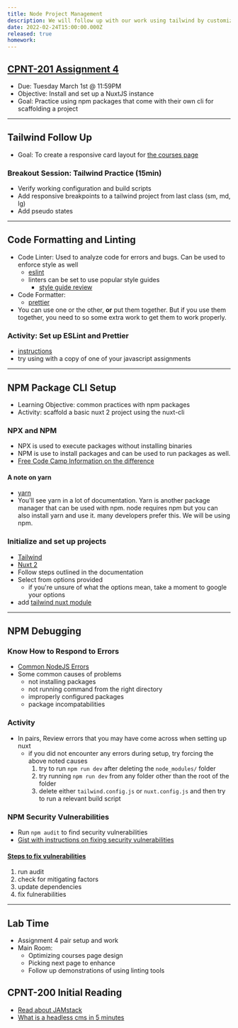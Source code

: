```yaml
---
title: Node Project Management
description: We will follow up with our work using tailwind by customizing site content, and then we will look at how to organize and manage a node project by exploring nuxtjs.
date: 2022-02-24T15:00:00.000Z
released: true
homework:
---
```


## [CPNT-201 Assignment 4](/cpnt-201/assignments/assignment-4)

- Due: Tuesday March 1st @ 11:59PM
- Objective: Install and set up a NuxtJS instance
- Goal: Practice using npm packages that come with their own cli for scaffolding a project

---

## Tailwind Follow Up

- Goal: To create a responsive card layout for [the courses page](https://sait-wbdv.netlify.app/courses)

### Breakout Session: Tailwind Practice (15min)

- Verify working configuration and build scripts
- Add responsive breakpoints to a tailwind project from last class (sm, md, lg)
- Add pseudo states

---

## Code Formatting and Linting

- Code Linter: Used to analyze code for errors and bugs. Can be used to enforce style as well
  - [eslint](https://eslint.org/)
  - linters can be set to use popular style guides
    - [style guide review](https://betterprogramming.pub/comparing-the-top-three-style-guides-and-setting-them-up-with-eslint-98ea0d2fc5b7)
- Code Formatter:
  - [prettier](https://prettier.io/)
- You can use one or the other, **or** put them together. But if you use them together, you need to so some extra work to get them to work properly.

### Activity: Set up ESLint and Prettier

- [instructions](https://gist.github.com/lilyx13/94b786a87c5ed52e81382cd467542ae4)
- try using with a copy of one of your javascript assignments

---

## NPM Package CLI Setup

- Learning Objective: common practices with npm packages
- Activity: scaffold a basic nuxt 2 project using the nuxt-cli

### NPX and NPM

- NPX is used to execute packages without installing binaries
- NPM is use to install packages and can be used to run packages as well.
- [Free Code Camp Information on the difference](https://www.freecodecamp.org/news/npm-vs-npx-whats-the-difference/)

#### A note on yarn

- [yarn](https://yarnpkg.com/)
- You'll see yarn in a lot of documentation. Yarn is another package manager that can be used with npm. node requires npm but you can also install yarn and use it. many developers prefer this. We will be using npm.

### Initialize and set up projects

- [Tailwind](https://tailwindcss.com/docs/installation)
- [Nuxt 2](https://nuxtjs.org/docs/get-started/installation/)
- Follow steps outlined in the documentation
- Select from options provided
  - if you're unsure of what the options mean, take a moment to google your options
- add [tailwind nuxt module](https://tailwindcss.nuxtjs.org/)

---

## NPM Debugging

### Know How to Respond to Errors

- [Common NodeJS Errors](https://docs.npmjs.com/common-errors)
- Some common causes of problems
  - not installing packages
  - not running command from the right directory
  - improperly configured packages
  - package incompatabilities

### Activity

- In pairs, Review errors that you may have come across when setting up nuxt
  - if you did not encounter any errors during setup, try forcing the above noted causes
    1. try to run `npm run dev` after deleting the `node_modules/` folder
    2. try running `npm run dev` from any folder other than the root of the folder
    3. delete either `tailwind.config.js` or `nuxt.config.js` and then try to run a relevant build script

### NPM Security Vulnerabilities

- Run `npm audit` to find security vulnerabilities
- [Gist with instructions on fixing security vulnerabilities](https://gist.github.com/lilyx13/52a4356d5cb7eee315d71493c693b59b)

#### [Steps to fix vulnerabilities](https://docs.npmjs.com/auditing-package-dependencies-for-security-vulnerabilities)

1. run audit
2. check for mitigating factors
3. update dependencies
4. fix fulnerabilities

---

## Lab Time

- Assignment 4 pair setup and work
- Main Room:
  - Optimizing courses page design
  - Picking next page to enhance
  - Follow up demonstrations of using linting tools

<home-work :home-work="homework">

## CPNT-200 Initial Reading

- [Read about JAMstack](https://jamstack.org/what-is-jamstack/)
- [What is a headless cms in 5 minutes](https://www.storyblok.com/tp/headless-cms-explained)

</home-work>

